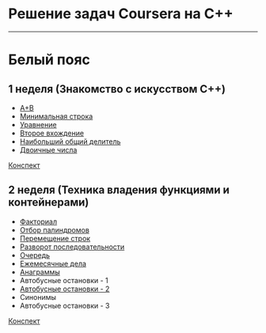# Решение задач Coursera на C++

-----------------------------

# Белый пояс

## 1 неделя (Знакомство с искусством C++)
- [A+B](addition.cpp)
- [Минимальная строка](minimum_line.cpp)
- [Уравнение](equation.cpp)
- [Второе вхождение](second_occurrence.cpp)
- [Наибольший общий делитель](algorithm_euclid.cpp)
- [Двоичные числа](binary_numbers.cpp)

[Конспект](W1P4.pdf)

## 2 неделя (Техника владения функциями и контейнерами)
- [Факториал](factorial.cpp)
- [Отбор палиндромов](selection_of_palindromes.cpp)
- [Перемещение строк](move_strings.cpp)
- [Разворот последовательности](reverse_vector.cpp)
- [Очередь](queue.cpp)
- [Ежемесячные дела](monthly_affairs.cpp)
- [Анаграммы](anagrams.cpp)
- Автобусные остановки - 1
- [Автобусные остановки - 2](bus_stops_2.cpp)
- Синонимы
- Автобусные остановки - 3

[Конспект](W2P2.pdf)

